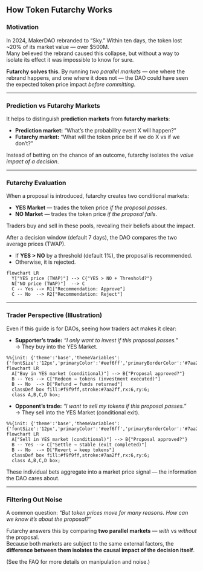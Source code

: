 ## How Token Futarchy Works

### Motivation

In 2024, MakerDAO rebranded to “Sky.” Within ten days, the token lost ~20% of its market value — over $500M.  
Many believed the rebrand caused this collapse, but without a way to isolate its effect it was impossible to know for sure.  

**Futarchy solves this.** By running *two parallel markets* — one where the rebrand happens, and one where it does not — the DAO could have seen the expected token price impact *before committing*.  

---

### Prediction vs Futarchy Markets

It helps to distinguish **prediction markets** from **futarchy markets**:

- **Prediction market:** “What’s the probability event X will happen?”  
- **Futarchy market:** “What will the token price be if we do X vs if we don’t?”  

Instead of betting on the chance of an outcome, futarchy isolates the *value impact of a decision*.

---

### Futarchy Evaluation

When a proposal is introduced, futarchy creates two conditional markets:

- **YES Market** — trades the token price *if the proposal passes*.  
- **NO Market** — trades the token price *if the proposal fails*.  

Traders buy and sell in these pools, revealing their beliefs about the impact.

After a decision window (default 7 days), the DAO compares the two average prices (TWAP).  
- If **YES > NO** by a threshold (default 1%), the proposal is recommended.
- Otherwise, it is rejected.

```mermaid
flowchart LR
  Y["YES price (TWAP)"] --> C{"YES > NO + Threshold?"}
  N["NO price (TWAP)"]  --> C
  C -- Yes --> R1["Recommendation: Approve"]
  C -- No  --> R2["Recommendation: Reject"]
```

---

### Trader Perspective (Illustration)

Even if this guide is for DAOs, seeing how traders act makes it clear:

- **Supporter’s trade:** *“I only want to invest if this proposal passes.”*  
  → They buy into the YES Market.

```mermaid
%%{init: {'theme':'base','themeVariables':{'fontSize':'12px','primaryColor':'#eef6ff','primaryBorderColor':'#7aa2ff','lineColor':'#7aa2ff'}}}%%
flowchart LR
  A["Buy in YES market (conditional)"] --> B{"Proposal approved?"}
  B -- Yes --> C["Redeem → tokens (investment executed)"]
  B -- No  --> D["Refund → funds returned"]
  classDef box fill:#f9f9ff,stroke:#7aa2ff,rx:6,ry:6;
  class A,B,C,D box;
```

- **Opponent’s trade:** *“I want to sell my tokens if this proposal passes.”*  
  → They sell into the YES Market (conditional exit).  

```mermaid
%%{init: {'theme':'base','themeVariables':{'fontSize':'12px','primaryColor':'#eef6ff','primaryBorderColor':'#7aa2ff','lineColor':'#7aa2ff'}}}%%
flowchart LR
  A["Sell in YES market (conditional)"] --> B{"Proposal approved?"}
  B -- Yes --> C["Settle → stable (exit completed)"]
  B -- No  --> D["Revert → keep tokens"]
  classDef box fill:#f9f9ff,stroke:#7aa2ff,rx:6,ry:6;
  class A,B,C,D box;
```

These individual bets aggregate into a market price signal — the information the DAO cares about.

---

### Filtering Out Noise

A common question: *“But token prices move for many reasons. How can we know it’s about the proposal?”*  

Futarchy answers this by comparing **two parallel markets** — *with* vs *without* the proposal.  
Because both markets are subject to the same external factors, the **difference between them isolates the causal impact of the decision itself**.

(See the FAQ for more details on manipulation and noise.)
